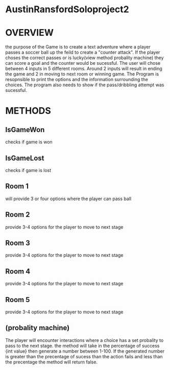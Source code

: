 # AustinRansfordSoloproject2
# OVERVIEW
the purpose of the Game is to create a text adventure where a player passes a soccer ball up the feild to create a "counter attack". If the player choses the correct passes or is lucky(view method probality machine) they can score a goal and the counter would be sucessful. The user will chose between 4 inputs in 5 different rooms. Around 2 inputs will result in ending the game and 2 in moving to next room or winning game. The Program is resopnsible to print the options and the information surrounding the choices. The program also needs to show if the pass/dribbling attempt was sucessful. 

# METHODS


## IsGameWon
 checks if game is won
## IsGameLost
checks if game is lost 
## Room 1
will provide 3 or four options where the player can pass ball
## Room 2
provide 3-4 options for the player to move to next stage
## Room 3 
provide 3-4 options for the player to move to next stage
## Room 4 
provide 3-4 options for the player to move to next stage
## Room 5
provide 3-4 options for the player to move to next stage
##  (probality machine)
The player will encounter interactions where a choice has a set probality to pass to the next stage. the method will take in the percentage of success {int value} then generate a number between 1-100. If the generated number is greater than the precentage of sucess than the action fails and less than the precentage the method will return false.